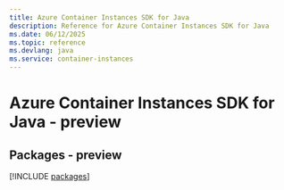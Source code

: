 ```yaml
---
title: Azure Container Instances SDK for Java
description: Reference for Azure Container Instances SDK for Java
ms.date: 06/12/2025
ms.topic: reference
ms.devlang: java
ms.service: container-instances
---
```

# Azure Container Instances SDK for Java - preview
## Packages - preview
[!INCLUDE [packages](container-instances-index.md)]